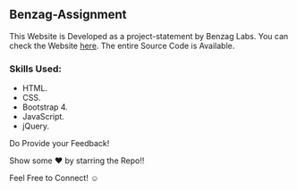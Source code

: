 ## Benzag-Assignment
This Website is Developed as a project-statement by Benzag Labs.
You can check the Website <a href='https://rising-entropy.github.io/Benzag-Assignment'>here</a>.
The entire Source Code is Available.

### Skills Used:
+ HTML.
+ CSS.
+ Bootstrap 4.
+ JavaScript.
+ jQuery.

Do Provide your Feedback!

Show some ❤️ by starring the Repo!!

Feel Free to Connect!
☺️
